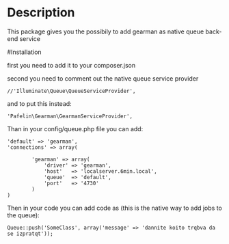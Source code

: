 # Description

This package gives you the possibily to add gearman as native queue back-end service

#Installation

first you need to add it to your composer.json

second you need to comment out the native queue service provider

    //'Illuminate\Queue\QueueServiceProvider',

and to put this instead:

    'Pafelin\Gearman\GearmanServiceProvider',

Than in your config/queue.php file you can add:

    'default' => 'gearman',
    'connections' => array(

    		'gearman' => array(
                'driver' => 'gearman',
                'host'   => 'localserver.6min.local',
                'queue'  => 'default',
                'port'   => '4730'
            )
    )

Then in your code you can add code as (this is the native way to add jobs to the queue):

    Queue::push('SomeClass', array('message' => 'dannite koito trqbva da se izpratqt'));